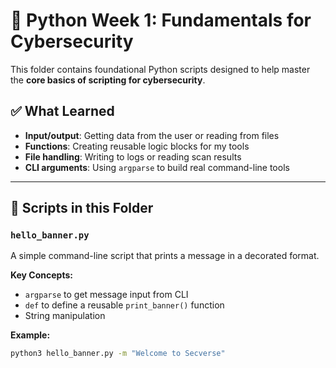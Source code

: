 # 🐍 Python Week 1: Fundamentals for Cybersecurity

This folder contains foundational Python scripts designed to help master the **core basics of scripting for cybersecurity**.

## ✅ What  Learned

- **Input/output**: Getting data from the user or reading from files
- **Functions**: Creating reusable logic blocks for my tools
- **File handling**: Writing to logs or reading scan results
- **CLI arguments**: Using `argparse` to build real command-line tools

---

## 📁 Scripts in this Folder

### `hello_banner.py`
A simple command-line script that prints a message in a decorated format.

**Key Concepts:**
- `argparse` to get message input from CLI
- `def` to define a reusable `print_banner()` function
- String manipulation

**Example:**
```bash
python3 hello_banner.py -m "Welcome to Secverse"
